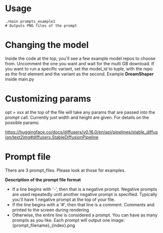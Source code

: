 # Usage

    ./main prompts_example1
    # Outputs PNG files of the prompt

# Changing the model

Inside the code at the top, you'll see a few example model repos to choose from. Uncomment the one you want and wait for the multi GB download. If you want to run a specific variant, set the model_id to tuple, with the repo as the first element and the variant as the second. Example **DreamShaper** inside main.py

# Customizing params

opt = xxx at the top of the file will take any params that are passed into the prompt call. Currently just width and height are given. For details on the possible params:

https://huggingface.co/docs/diffusers/v0.16.0/en/api/pipelines/stable_diffusion/text2img#diffusers.StableDiffusionPipeline

# Prompt file

There are 3 prompt_files. Please look at those for examples.

**Description of the prompt file format**
* If a line begins with '-', then that is a negative prompt. Negative prompts are used repeatedly until another negative prompt is specified. Typically you'll have 1 negative prompt at the top of your file.
* If the line begins with a '#', then that line is a comment. Comments and printed to the screen during rendering
* Otherwise, the entire line is considered a prompt. You can have as many prompts as you like. Each prompt will output one image: {prompt_filename}_{index}.png
